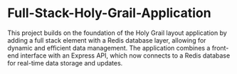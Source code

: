 # Full-Stack-Holy-Grail-Application
This project builds on the foundation of the Holy Grail layout application by adding a full stack element with a Redis database layer, allowing for dynamic and efficient data management. The application combines a front-end interface with an Express API, which now connects to a Redis database for real-time data storage and updates.
